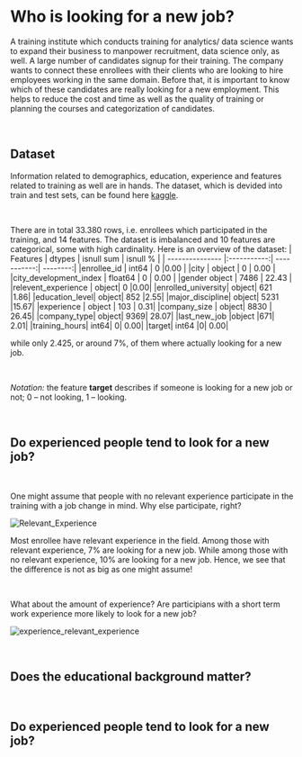 # Who is looking for a new job?

A training institute which conducts training for analytics/ data science wants to expand their business to manpower recruitment, data science only, as well. A large number of candidates signup for their training. The company wants to connect these enrollees with their clients who are looking to hire employees working in the same domain. Before that, it is important to know which of these candidates are really looking for a new employment. This helps to reduce the cost and time as well as the quality of training or planning the courses and categorization of candidates.

<br />

## Dataset 
Information related to demographics, education, experience and features related to training as well are in hands. The dataset, which is devided into train and test sets, can be found here [kaggle](https://www.kaggle.com/aswathrao/hr-analysis).

<br />

There are in total 33.380 rows, i.e. enrollees which participated in the training, and 14 features. The dataset is imbalanced and 10 features are categorical, some with high cardinality. Here is an overview of the dataset:
| Features        | dtypes      | isnull sum  | isnull % |
| --------------- |:-----------:| -----------:| --------:|
|enrollee_id      | int64       |	0	      |0.00      |
|city             |	object	     | 0  |	0.00 |
|city_development_index	| float64 |	0	| 0.00 |
|gender	object |	7486 |	22.43 |
|relevent_experience	| object|	0	|0.00|
|enrolled_university|	object|	621	|1.86|
|education_level|	object|	852	|2.55|
|major_discipline|	object|	5231	|15.67|
|experience	| object	| 103	| 0.31|
|company_size |	object| 	8830 |	26.45|
|company_type|	object|	9369|	28.07|
|last_new_job	|object	|671|	2.01|
|training_hours|	int64|	0|	0.00|
|target|	int64	|0|	0.00|



 while only 2.425, or around 7%, of them where actually looking for a new job. 

<br />

*Notation:* the feature **target** describes if someone is looking for a new job or not; 0 – not looking, 1 – looking. 

<br />

## Do experienced people tend to look for a new job?

<br />

One might assume that people with no relevant experience participate in the training with a job change in mind. Why else participate, right? 

![Relevant_Experience](relevant_experience.png)

Most enrollee have relevant experience in the field. Among those with relevant experience, 7% are looking for a new job. While among those with no relevant experience, 10% are looking for a new job. Hence, we see that the difference is not as big as one might assume! 

<br />

What about the amount of experience? Are participians with a short term work experience more likely to look for a new job? 

![experience_relevant_experience](experience_relevant_experience.png)

<br />

## Does the educational background matter? 


<br />

## Do experienced people tend to look for a new job?

